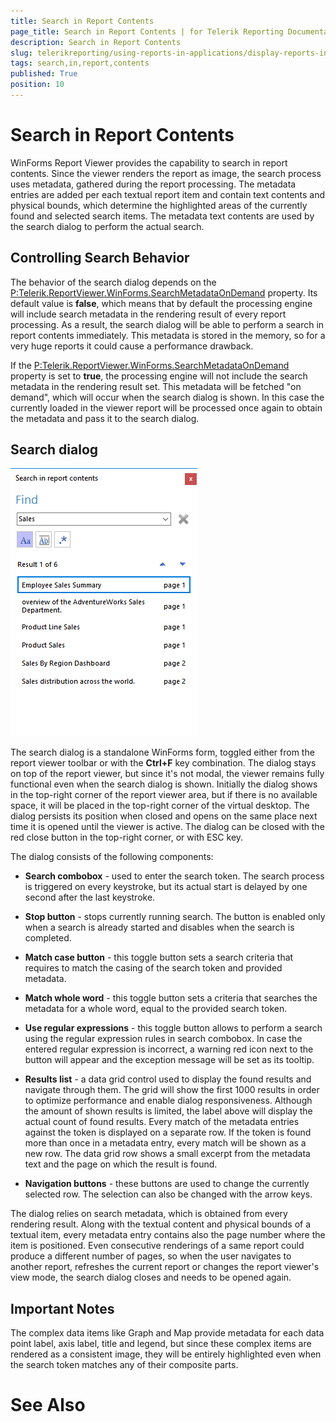 ```yaml
---
title: Search in Report Contents
page_title: Search in Report Contents | for Telerik Reporting Documentation
description: Search in Report Contents
slug: telerikreporting/using-reports-in-applications/display-reports-in-applications/windows-forms-application/search-in-report-contents
tags: search,in,report,contents
published: True
position: 10
---
```


# Search in Report Contents



WinForms Report Viewer provides the capability to search in report contents. Since the viewer renders the report as image, the search process uses metadata,
        gathered during the report processing. The metadata entries are added per each textual report item and contain text contents and physical bounds, which determine
        the highlighted areas of the currently found and selected search items. The metadata text contents are used by the search dialog to perform the actual search.
      

## Controlling Search Behavior

The behavior of the search dialog depends on the [P:Telerik.ReportViewer.WinForms.SearchMetadataOnDemand]() property.
          Its default value is __false__, which means that by default the processing engine will include search metadata in the rendering result of every
          report processing. As a result, the search dialog will be able to perform a search in report contents immediately. 
          This metadata is stored in the memory, so for a very huge reports it could cause a performance drawback.
        

If the [P:Telerik.ReportViewer.WinForms.SearchMetadataOnDemand]() property is set to
          __true__, the processing engine will not include the search metadata in the rendering result set. This metadata will be fetched "on demand",
          which will occur when the search dialog is shown. In this case the currently loaded in the viewer report will be processed once again to obtain the metadata and pass it
          to the search dialog.
        

## Search dialog  
  ![winforms-viewer-search-dialog](images/winforms-viewer-search-dialog.png)

The search dialog is a standalone WinForms form, toggled either from the report viewer toolbar or with the __Ctrl+F__ key combination.
          The dialog stays on top of the report viewer, but since it's not modal, the viewer remains fully functional even when the search dialog is shown. 
          Initially the dialog shows in the top-right corner of the report viewer area, but if there is no available space, it will be placed in the top-right corner of the virtual desktop.
          The dialog persists its position when closed and opens on the same place next time it is opened until the viewer is active. The dialog can be closed with the red close button in the top-right corner, or with ESC key.
        

The dialog consists of the following components:
        

* __Search combobox__ - used to enter the search token. The search process is triggered on every keystroke, but its actual start is delayed by one second after the last keystroke.
            

* __Stop button__ - stops currently running search. The button is enabled only when a search is already started and disables when the search is completed.
            

* __Match case button__ - this toggle button sets a search criteria that requires to match the casing of the search token and provided metadata.
            

* __Match whole word__ - this toggle button sets a criteria that searches the metadata for a whole word, equal to the provided search token.
            

* __Use regular expressions__ - this toggle button allows to perform a search using the regular expression rules in search combobox.
              In case the entered regular expression is incorrect, a warning red icon next to the button will appear and the exception message will be set as its tooltip.
            

* __Results list__ - a data grid control used to display the found results and navigate through them. The grid will show the first 1000 results in order to optimize performance and enable dialog responsiveness. Although the amount of shown results is limited, the label above will display the actual count of found results. Every match of the metadata entries against the token is displayed on a separate row. If the token is found more than once in a metadata entry, every match will be shown as a new row. The data grid row shows a small excerpt from the metadata text and the page on which the result is found.
            

* __Navigation buttons__ - these buttons are used to change the currently selected row. The selection can also be changed with the arrow keys.
            

The dialog relies on search metadata, which is obtained from every rendering result. Along with the textual content and physical bounds of a textual item,
          every metadata entry contains also the page number where the item is positioned. Even consecutive renderings of a same report could produce a different number of pages,
          so when the user navigates to another report, refreshes the current report or changes the report viewer's view mode, the search dialog closes and needs to be opened again.
        

## Important Notes

The complex data items like Graph and Map provide metadata for each data point label, axis label, title and legend, but since these complex items are rendered 
        as a consistent image, they will be entirely highlighted even when the search token matches any of their composite parts.

# See Also

